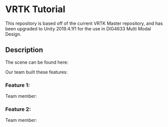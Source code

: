 # VRTK Tutorial
This repository is based off of the current VRTK Master repository, and has been upgraded to Unity 2019.4.1f1 for the use in DIG4633 Multi Modal Design.

## Description

The scene can be found here: 

Our team built these features:

### Feature 1: <description>
Team member: <Name>

### Feature 2: <description>
Team member: <Name>